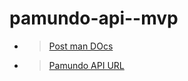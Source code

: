# pamundo-api--mvp

- > [Post man DOcs](https://documenter.getpostman.com/view/8338151/2sA35MzzCA)
- > [Pamundo API URL](https://pamundo-api-mvp.onrender.com)
